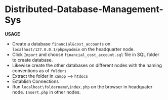 # Distributed-Database-Management-Sys
**USAGE**
* Create a database `financial&cost_accounts` on `localhost/127.0.0.1/phpmyadmin` on the headquarter node.
* Click `Import` and choose `financial_cost_account.sql` file in SQL folder to create database.
* Likewise create the other databases on different nodes with the naming conventions as of `folders`
* Extract the folder in `xampp` --> `htdocs`
* Establish Connections
* Run `localhost\foldername\index.php` on the browser in headquater node. `Insert.php` in other nodes.

